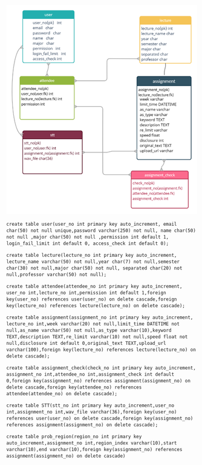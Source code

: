 ![dbimage](https://github.com/Ewha-Project-T/backend/blob/main/db_table.png?raw=true)


```create table user(user_no int primary key auto_increment, email char(50) not null unique,password varchar(250) not null, name char(50) not null ,major char(50) not null ,permission int default 1, login_fail_limit int default 0, access_check int default 0);```   


```create table lecture(lecture_no int primary key auto_increment, lecture_name varchar(50) not null,year char(7) not null,semester char(30) not null,major char(50) not null, separated char(20) not null,professor varchar(50) not null);```   

```create table attendee(attendee_no int primary key auto_increment, user_no int,lecture_no int,permission int default 1,foreign key(user_no) references user(user_no) on delete cascade,foreign key(lecture_no) references lecture(lecture_no) on delete cascade);```   

```create table assignment(assignment_no int primary key auto_increment, lecture_no int,week varchar(20) not null,limit_time DATETIME not null,as_name varchar(50) not null,as_type varchar(10),keyword TEXT,description TEXT,re_limit varchar(10) not null,speed float not null,disclosure int default 0,original_text TEXT,upload_url varchar(100),foreign key(lecture_no) references lecture(lecture_no) on delete cascade);```   

```create table assignment_check(check_no int primary key auto_increment, assignment_no int,attendee_no int,assignment_check int default 0,foreign key(assignment_no) references assignment(assignment_no) on delete cascade,foreign key(attendee_no) references attendee(attendee_no) on delete cascade);```   

```create table STT(stt_no int primary key auto_increment,user_no int,assignment_no int,wav_file varchar(36),foreign key(user_no) references user(user_no) on delete cascade,foreign key(assignment_no) references assignment(assignment_no) on delete cascade);```

```create table prob_region(region_no int primary key auto_increment,assignment_no int,region_index varchar(10),start varchar(10),end varchar(10),foreign key(assignment_no) references assignment(assignment_no) on delete cascade)```